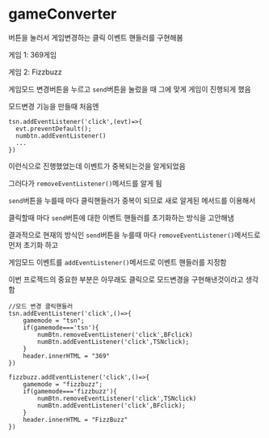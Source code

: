 # gameConverter
버튼을 눌러서 게임변경하는 클릭 이벤트 핸들러를 구현해봄

게임 1: 369게임

게임 2: Fizzbuzz



게임모드 변경버튼을 누르고 `send`버튼을 눌렀을 때 그에 맞게 게임이 진행되게 했음

모드변경 기능을 만들때 처음엔
```
tsn.addEventListener('click',(evt)=>{
  evt.preventDefault();
  numbtn.addEventListener()
  ...
})
```

이런식으로 진행했었는데 이벤트가 중복되는것을 알게되었음

그러다가 `removeEventListener()`메서드를 알게 됨

`send`버튼을 누를때 마다 클릭핸들러가 중복이 되므로 새로 알게된 메서드를 이용해서

클릭할때 마다 `send`버튼에 대한 이벤트 핸들러를 초기화하는 방식을 고안해냄

결과적으로 현재의 방식인 `send`버튼을 누를때 마다 `removeEventListener()`메서드로 먼저 초기화 하고

게임모드 이벤트를 `addEventListener()`메서드로 이벤트 핸들러를 지정함


이번 프로젝드의 중요한 부분은 아무래도 클릭으로 모드변경을 구현해낸것이라고 생각함
```
//모드 변경 클릭핸들러
tsn.addEventListener('click',()=>{
    gamemode = "tsn";
    if(gamemode==='tsn'){
        numBtn.removeEventListener('click',BFclick)
        numBtn.addEventListener('click',TSNclick);
    }
    header.innerHTML = "369"
})

fizzbuzz.addEventListener('click',()=>{
    gamemode = "fizzbuzz";
    if(gamemode==='fizzbuzz'){
        numBtn.removeEventListener('click',TSNclick)
        numBtn.addEventListener('click',BFclick);
    }
    header.innerHTML = "FizzBuzz"
})
```
